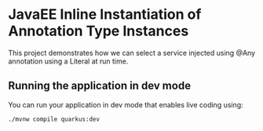 # JavaEE Inline Instantiation of Annotation Type Instances

This project demonstrates how we can select a service injected using @Any annotation using a Literal at run time.

## Running the application in dev mode

You can run your application in dev mode that enables live coding using:
```shell script
./mvnw compile quarkus:dev
```